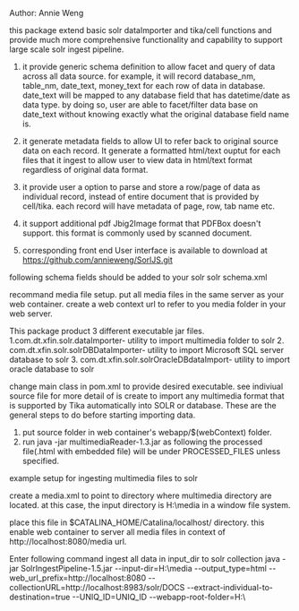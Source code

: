 Author: Annie Weng

this package extend basic solr dataImporter and tika/cell functions and provide much more comprehensive
functionality and capability to support large scale solr ingest pipeline.

1. it provide generic schema definition to allow facet and query of data across all data source. for example,
it will record database_nm, table_nm, date_text, money_text for each row of data in database. 
date_text will be mapped to any database field that has datetime/date as data type. by doing so, 
user are able to facet/filter data base on date_text without knowing exactly what the original database field name is.

2. it generate metadata fields to allow UI to refer back to original
source data on each record. It generate a formatted html/text ouptut for each files that it ingest to allow user to
view data in html/text format regardless of original data format.

3. it provide user a option to parse and store a row/page of data as individual record, instead of entire document
that is provided by cell/tika. each record will have metadata of page, row, tab name etc.

4. it support additional pdf Jbig2Image format that PDFBox doesn't support. this format is commonly 
used by scanned document.

5. corresponding front end User interface is available to download at
   https://github.com/annieweng/SorlJS.git

 
 following schema fields should be added to your solr
solr schema.xml

<field name="database_nm" type="string" indexed="true" stored="true"/>
 <field name="table_nm" type="string" indexed="true" stored="true"/>
 <field name="source_nm" type="string" indexed="true" stored="true"/>
 <field name="mediaFormat" type="string" indexed="true" stored="true"/>
 <!-- image link --> 
 <field name="image_links" type="string" stored="true" multiValued="true"/>
 <field name="links" type="string" indexed="true" stored="true" multiValued="true"/>

 <!-- Main body of document extracted by SolrCell.
        NOTE: This field is not indexed by default, since it is also copied to "text"
        using copyField below. This is to save space. Use this field for returning and
        highlighting document content. Use the "text" field to search the content. -->
 <field name="content" type="text_general" indexed="false" stored="true" multiValued="true"/>
 <!-- catchall field, containing all other searchable text fields (implemented
        via copyField further on in this schema  -->
 <field name="text" type="text_general" indexed="true" stored="false" multiValued="true"  termVectors="true" termPositions="true" termOffsets="true"/>

 <!-- catch all field for database date type data. use to facet date in general-->
 <field name="date_text" type="tdate" indexed="true" stored="false" multiValued="true"/>

  <!-- catch all field for database currency data. used to facet money in general-->
  <field name="money_text" type="tdouble" indexed="true" stored="false" multiValued="true"/>


  <!-- catchall text field that indexes tokens both normally and in reverse for efficient
        leading wildcard queries. -->
  <field name="text_rev" type="text_general_rev" indexed="true" stored="false" multiValued="true" />

recommand media file setup.
put all media files in the same server as your web container.
create a web context url to refer to you media folder in your web server.





This package product 3 different executable jar files.
1.com.dt.xfin.solr.dataImporter- utility to import multimedia folder to solr
2. com.dt.xfin.solr.solrDBDataImporter- utility to import Microsoft SQL server database to solr
3. com.dt.xfin.solr.solrOracleDBdataImport- utility to import oracle database to solr

change main class in pom.xml to provide desired executable.
see indiviual source file for more detail of 
 is create to import any multimedia format that is supported by Tika automatically into SOLR or database.
These are the general steps to do before starting importing data.
1. put source folder in web container's webapp/$(webContext) folder.
2. run java -jar multimediaReader-1.3.jar as following
the processed file(.html with embedded file) will be under PROCESSED_FILES unless specified.


example setup for ingesting multimedia files to solr

create a media.xml to point to directory where multimedia directory are located.
at this case, the input directory is H:\media in a window file system.

<?xml version="1.0" encoding="UTF-8"?>
<Context path="/media"
     docBase="H:\media\"
     allowlinking="true"
     crosscontext="true"
     debug="0"
     antiResourceLocking="false"
     privileged="true">
 
</Context>

place this file in $CATALINA_HOME/Catalina/localhost/ directory. this enable web container to 
server all media files in context of http://localhost:8080/media url.

Enter following command ingest all data in input_dir to solr collection
java -jar SolrIngestPipeline-1.5.jar --input-dir=H:\media --output_type=html  --web_url_prefix=http://localhost:8080 --collectionURL=http://localhost:8983/solr/DOCS --extract-individual-to-destination=true  --UNIQ_ID=UNIQ_ID --webapp-root-folder=H:\


